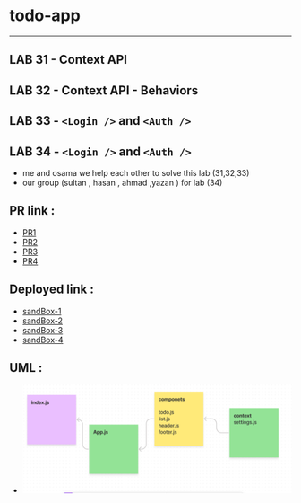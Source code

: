 # todo-app

---

## LAB 31 - Context API
## LAB 32 - Context API - Behaviors
## LAB 33 - `<Login />` and `<Auth />`
## LAB 34 - `<Login />` and `<Auth />`

- me and osama we help each other to solve this lab (31,32,33) 
- our group (sultan , hasan , ahmad ,yazan ) for lab (34)

## PR link :

- [PR1](https://github.com/abu-nofal/todo-app/pull/2)
- [PR2](https://github.com/abu-nofal/todo-app/pull/4)
- [PR3](https://github.com/abu-nofal/todo-app/pull/6)
- [PR4](https://github.com/abu-nofal/todo-app/pull/8)

## Deployed link :

- [sandBox-1](https://m0zgc.csb.app/)
- [sandBox-2](https://hl90x.csb.app/)
- [sandBox-3](https://8it9i.csb.app/)
- [sandBox-4](https://fvies.csb.app/)

## UML :

- ![UML-lab31](./imges/lab31UML.png)

